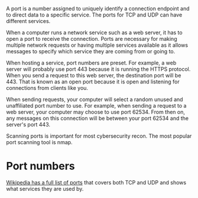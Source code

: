 A port is a number assigned to uniquely identify a connection endpoint and to direct data to a specific service. The ports for TCP and UDP can have different services.

When a computer runs a network service such as a web server, it has to open a port to receive the connection. Ports are necessary for making multiple network requests or having multiple services available as it allows messages to specify which service they are coming from or going to.

When hosting a service, port numbers are preset. For example, a web server will probably use port 443 because it is running the HTTPS protocol. When you send a request to this web server, the destination port will be 443. That is known as an open port because it is open and listening for connections from clients like you.

When sending requests, your computer will select a random unused and unaffiliated port number to use. For example, when sending a request to a web server, your computer may choose to use port 62534. From then on, any messages on this connection will be between your port 62534 and the server's port 443.

Scanning ports is important for most cybersecurity recon. The most popular port scanning tool is nmap.

# Port numbers
[Wikipedia has a full list of ports](https://en.wikipedia.org/wiki/List_of_TCP_and_UDP_port_numbers) that covers both TCP and UDP and shows what services they are used by.